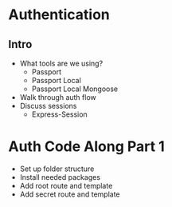 # Authentication

## Intro
* What tools are we using?
    * Passport
    * Passport Local
    * Passport Local Mongoose
* Walk through auth flow
* Discuss sessions
    * Express-Session

# Auth Code Along Part 1
* Set up folder structure
* Install needed packages
* Add root route and template
* Add secret route and template